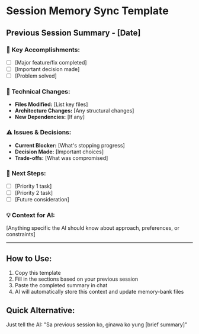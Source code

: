 # Session Memory Sync Template

## Previous Session Summary - [Date]

### 🎯 **Key Accomplishments:**
- [ ] [Major feature/fix completed]
- [ ] [Important decision made]
- [ ] [Problem solved]

### 🔧 **Technical Changes:**
- **Files Modified:** [List key files]
- **Architecture Changes:** [Any structural changes]
- **New Dependencies:** [If any]

### ⚠️ **Issues & Decisions:**
- **Current Blocker:** [What's stopping progress]
- **Decision Made:** [Important choices]
- **Trade-offs:** [What was compromised]

### 📝 **Next Steps:**
- [ ] [Priority 1 task]
- [ ] [Priority 2 task]  
- [ ] [Future consideration]

### 💡 **Context for AI:**
[Anything specific the AI should know about approach, preferences, or constraints]

---

## How to Use:
1. Copy this template
2. Fill in the sections based on your previous session
3. Paste the completed summary in chat
4. AI will automatically store this context and update memory-bank files

## Quick Alternative:
Just tell the AI: "Sa previous session ko, ginawa ko yung [brief summary]" 